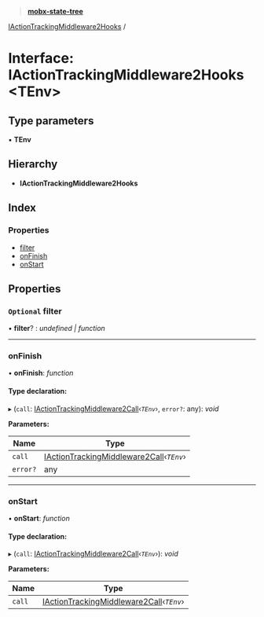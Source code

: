 > **[mobx-state-tree](../README.md)**

[IActionTrackingMiddleware2Hooks](iactiontrackingmiddleware2hooks.md) /

# Interface: IActionTrackingMiddleware2Hooks <**TEnv**>

## Type parameters

▪ **TEnv**

## Hierarchy

* **IActionTrackingMiddleware2Hooks**

## Index

### Properties

* [filter](iactiontrackingmiddleware2hooks.md#optional-filter)
* [onFinish](iactiontrackingmiddleware2hooks.md#onfinish)
* [onStart](iactiontrackingmiddleware2hooks.md#onstart)

## Properties

### `Optional` filter

• **filter**? : *undefined | function*

___

###  onFinish

• **onFinish**: *function*

#### Type declaration:

▸ (`call`: [IActionTrackingMiddleware2Call](iactiontrackingmiddleware2call.md)‹*`TEnv`*›, `error?`: any): *void*

**Parameters:**

Name | Type |
------ | ------ |
`call` | [IActionTrackingMiddleware2Call](iactiontrackingmiddleware2call.md)‹*`TEnv`*› |
`error?` | any |

___

###  onStart

• **onStart**: *function*

#### Type declaration:

▸ (`call`: [IActionTrackingMiddleware2Call](iactiontrackingmiddleware2call.md)‹*`TEnv`*›): *void*

**Parameters:**

Name | Type |
------ | ------ |
`call` | [IActionTrackingMiddleware2Call](iactiontrackingmiddleware2call.md)‹*`TEnv`*› |